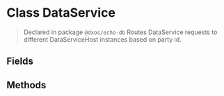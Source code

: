 # Class DataService
> Declared in package `@dxos/echo-db`
Routes DataService requests to different DataServiceHost instances based on party id.

## Fields

## Methods
